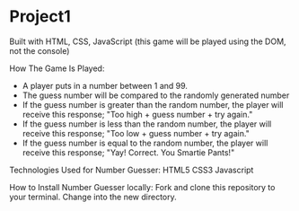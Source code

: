 # Project1
Built with HTML, CSS, JavaScript (this game will be played using the DOM, not the console)


   How The Game Is Played:
- A player puts in a number between 1 and 99. 
- The guess number will be compared to the randomly generated number
- If the guess number is greater than the random number, the player will    
  receive this response;  "Too high + guess number + try again."
- If the guess number is less than the random number, the player will 
  receive this response; "Too low  + guess number + try again."
- If the guess number is  equal to the random number, the player will 
  receive this response; "Yay! Correct.  You Smartie Pants!"

 Technologies Used for Number Guesser:
    HTML5
    CSS3
    Javascript

How to Install Number Guesser locally:
    Fork and clone this repository to your terminal.
    Change into the new directory.